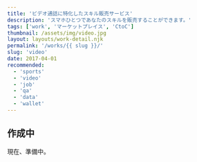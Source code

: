 ```yaml
---
title: 'ビデオ通話に特化したスキル販売サービス'
description: 'スマホひとつであなたのスキルを販売することができます。'
tags: ['work', 'マーケットプレイス', 'CtoC']
thumbnail: /assets/img/video.jpg
layout: layouts/work-detail.njk
permalink: '/works/{{ slug }}/'
slug: 'video'
date: 2017-04-01
recommended:
  - 'sports'
  - 'video'
  - 'job'
  - 'qa'
  - 'data'
  - 'wallet'
---
```


## 作成中

現在、準備中。

